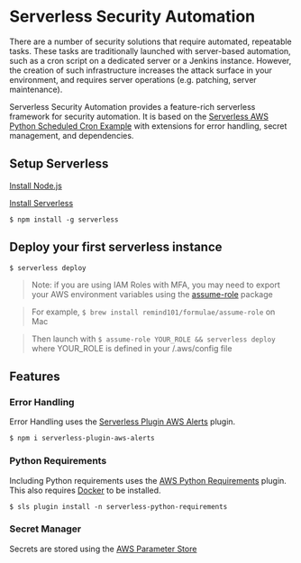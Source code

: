 # Serverless Security Automation

There are a number of security solutions that require automated, repeatable tasks. These tasks are traditionally launched with server-based automation, such as a cron script on a dedicated server or a Jenkins instance. However, the creation of such infrastructure increases the attack surface in your environment, and requires server operations (e.g. patching, server maintenance). 

Serverless Security Automation provides a feature-rich serverless framework for security automation. It is based on the [Serverless AWS Python Scheduled Cron Example](https://github.com/serverless/examples/tree/master/aws-python-scheduled-cron) with extensions for error handling, secret management, and dependencies.

## Setup Serverless
[Install Node.js](https://nodejs.org/en/download/)

[Install Serverless](https://serverless.com/framework/docs/providers/aws/guide/installation/)

`$ npm install -g serverless`

## Deploy your first serverless instance
`$ serverless deploy`

> Note: if you are using IAM Roles with MFA, you may need to export your AWS environment variables using the [assume-role](https://github.com/remind101/assume-role/) package

>For example, `$ brew install remind101/formulae/assume-role` on Mac

>Then launch with `$ assume-role YOUR_ROLE && serverless deploy` where YOUR_ROLE is defined in your /.aws/config file

## Features

### Error Handling

Error Handling uses the [Serverless Plugin AWS Alerts](https://github.com/ACloudGuru/serverless-plugin-aws-alerts) plugin. 

`$ npm i serverless-plugin-aws-alerts`

### Python Requirements

Including Python requirements uses the [AWS Python Requirements](https://github.com/UnitedIncome/serverless-python-requirements) plugin. This also requires [Docker](https://www.docker.com/get-started) to be installed.

`$ sls plugin install -n serverless-python-requirements`


### Secret Manager

Secrets are stored using the [AWS Parameter Store](https://docs.aws.amazon.com/systems-manager/latest/userguide/systems-manager-paramstore.html)
